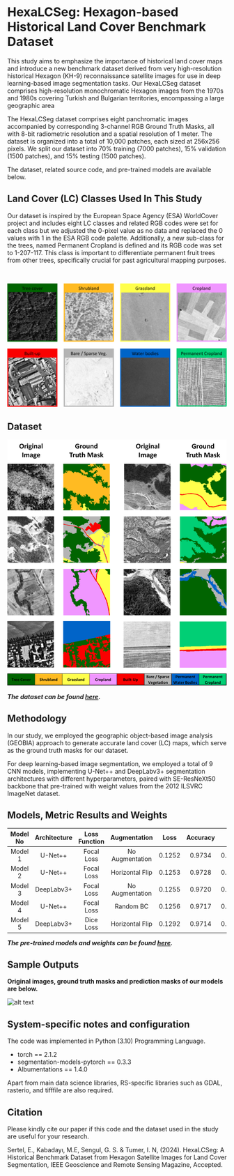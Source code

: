 
# HexaLCSeg: Hexagon-based Historical Land Cover Benchmark Dataset

This study aims to emphasize the importance of historical land cover maps and introduce a new benchmark dataset derived from very high-resolution historical Hexagon (KH-9) reconnaissance satellite images for use in deep learning-based image segmentation tasks. Our HexaLCSeg dataset comprises high-resolution monochromatic Hexagon images from the 1970s and 1980s covering Turkish and Bulgarian territories, encompassing a large geographic area

The HexaLCSeg dataset comprises eight panchromatic images accompanied by corresponding 3-channel RGB Ground Truth Masks, all with 8-bit radiometric resolution and a spatial resolution of 1 meter. The dataset is organized into a total of 10,000 patches, each sized at 256x256 pixels. 
We split our dataset into 70% training (7000 patches), 15% validation (1500 patches), and 15% testing (1500 patches). 

The dataset, related source code, and pre-trained models are available below.


Land Cover (LC) Classes Used In This Study
----------------------

Our dataset is inspired by the European Space Agency (ESA) WorldCover project and includes eight LC classes and related RGB codes were set for each class but we adjusted the 0-pixel value as no data and replaced the 0 values with 1 in the ESA RGB code palette.
Additionally, a new sub-class for the trees, named Permanent Cropland is defined and its RGB code was set to 1-207-117. This class is important to differentiate permanent fruit trees from other trees, specifically crucial for past agricultural mapping purposes.

<br>

![alt text](LC_Classes.png)

Dataset
---------------------

![alt text](Patch_Samples.png)

***The dataset can be found [here](https://drive.google.com/drive/folders/1AFr_BmqigvoyIRBMMseiTRDteJY1Jr2C?usp=sharing).***

Methodology
---------------------
In our study, we employed the geographic object-based image analysis (GEOBIA) approach to generate accurate land cover (LC) maps, which serve as the ground truth masks for our dataset. 

For deep learning-based image segmentation, we employed a total of 9 CNN models, implementing U-Net++ and DeepLabv3+ segmentation architectures with different hyperparameters, paired with SE-ResNeXt50 backbone that pre-trained with weight values from the 2012 ILSVRC ImageNet dataset.


Models, Metric Results and Weights
---------------------


| Model No          | Architecture | Loss Function | Augmentation | Loss   | Accuracy | IoU    | F-1 Score | Precision | Recall  
|:-----------------:|:------------:|:-------------:|:------------:|:------:|:--------:|:------:|:---------:|:---------:|:-------:|
| Model 1         |   U-Net++    |  Focal Loss   |    No Augmentation    | 0.1252 |  0.9734  | 0.8052 |   0.8804  |   0.8805  | 0.8803  |
| Model 2         |   U-Net++    |  Focal Loss   |    Horizontal Flip     | 0.1253 |  0.9728  | 0.8008 |   0.8776  |   0.8778  | 0.8774  |
| Model 3         | DeepLabv3+   |  Focal Loss   |    No Augmentation    | 0.1255 |  0.9720  | 0.7959 |   0.8739  |   0.8744  | 0.8734  |
| Model 4         |   U-Net++    |  Focal Loss   |  Random BC   | 0.1256 |  0.9717  | 0.7938 |   0.8725  |   0.8727  | 0.8723  |
| Model 5         | DeepLabv3+   |   Dice Loss   |    Horizontal Flip     | 0.1292 |  0.9714  | 0.7928 |   0.8714  |   0.8717  | 0.8711  |

***The pre-trained models and weights can be found [here](https://drive.google.com/drive/folders/1ujpK2IrRCaANYtHfgHqpzk-kIK55Hmit?usp=drive_link).***



Sample Outputs
---------------------
**Original images, ground truth masks and prediction masks of our models are below.**


![alt text](Visual_Results.png)


System-specific notes and configuration
---------------------
The code was implemented in Python (3.10) Programming Language.

 - torch == 2.1.2
 - segmentation-models-pytorch == 0.3.3
 - Albumentations == 1.4.0

Apart from main data science libraries, RS-specific libraries such as GDAL, rasterio, and tifffile are also required.


Citation
---------------------
Please kindly cite our paper if this code and the dataset used in the study are useful for your research.

Sertel, E., Kabadayı, M.E, Sengul, G. S. & Tumer, I. N, (2024). HexaLCSeg: A Historical Benchmark Dataset from Hexagon Satellite Images for Land Cover Segmentation, IEEE Geoscience and Remote Sensing Magazine, Accepted.




